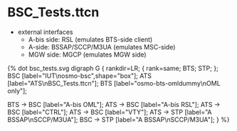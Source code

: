 # BSC_Tests.ttcn

* external interfaces
    * A-bis side: RSL (emulates BTS-side client)
    * A-side: BSSAP/SCCP/M3UA (emulates MSC-side)
    * MGW side: MGCP (emulates MGW side)

{% dot bsc_tests.svg
digraph G {
  rankdir=LR;
  { rank=same; BTS; STP; };
  BSC [label="IUT\nosmo-bsc",shape="box"];
  ATS [label="ATS\nBSC_Tests.ttcn"];
  BTS [label="osmo-bts-omldummy\nOML only"];

  BTS -> BSC [label="A-bis OML"];
  ATS -> BSC [label="A-bis RSL"];
  ATS -> BSC [label="CTRL"];
  ATS -> BSC [label="VTY"];
  ATS -> STP [label="A BSSAP\nSCCP/M3UA"];
  BSC -> STP [label="A BSSAP\nSCCP/M3UA"];
}
%}
